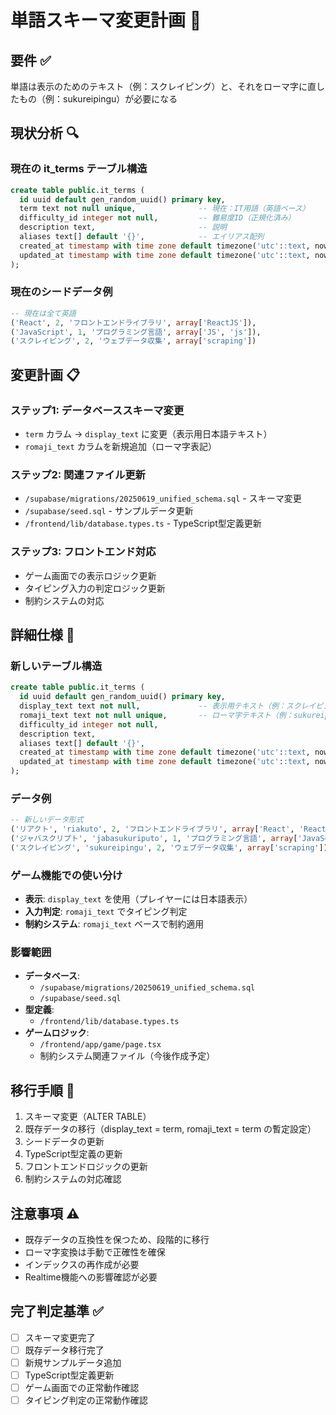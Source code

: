 # 単語スキーマ変更計画 📝

## 要件 ✅
単語は表示のためのテキスト（例：スクレイピング）と、それをローマ字に直したもの（例：sukureipingu）が必要になる

## 現状分析 🔍

### 現在の it_terms テーブル構造
```sql
create table public.it_terms (
  id uuid default gen_random_uuid() primary key,
  term text not null unique,              -- 現在：IT用語（英語ベース）
  difficulty_id integer not null,         -- 難易度ID（正規化済み）
  description text,                       -- 説明
  aliases text[] default '{}',            -- エイリアス配列
  created_at timestamp with time zone default timezone('utc'::text, now()) not null,
  updated_at timestamp with time zone default timezone('utc'::text, now()) not null
);
```

### 現在のシードデータ例
```sql
-- 現在は全て英語
('React', 2, 'フロントエンドライブラリ', array['ReactJS']),
('JavaScript', 1, 'プログラミング言語', array['JS', 'js']),
('スクレイピング', 2, 'ウェブデータ収集', array['scraping'])
```

## 変更計画 📋

### ステップ1: データベーススキーマ変更
- `term` カラム → `display_text` に変更（表示用日本語テキスト）
- `romaji_text` カラムを新規追加（ローマ字表記）

### ステップ2: 関連ファイル更新
- `/supabase/migrations/20250619_unified_schema.sql` - スキーマ変更
- `/supabase/seed.sql` - サンプルデータ更新
- `/frontend/lib/database.types.ts` - TypeScript型定義更新

### ステップ3: フロントエンド対応
- ゲーム画面での表示ロジック更新
- タイピング入力の判定ロジック更新
- 制約システムの対応

## 詳細仕様 📄

### 新しいテーブル構造
```sql
create table public.it_terms (
  id uuid default gen_random_uuid() primary key,
  display_text text not null,             -- 表示用テキスト（例：スクレイピング）
  romaji_text text not null unique,       -- ローマ字テキスト（例：sukureipingu）
  difficulty_id integer not null,
  description text,
  aliases text[] default '{}',
  created_at timestamp with time zone default timezone('utc'::text, now()) not null,
  updated_at timestamp with time zone default timezone('utc'::text, now()) not null
);
```

### データ例
```sql
-- 新しいデータ形式
('リアクト', 'riakuto', 2, 'フロントエンドライブラリ', array['React', 'ReactJS']),
('ジャバスクリプト', 'jabasukuriputo', 1, 'プログラミング言語', array['JavaScript', 'JS']),
('スクレイピング', 'sukureipingu', 2, 'ウェブデータ収集', array['scraping'])
```

### ゲーム機能での使い分け
- **表示**: `display_text` を使用（プレイヤーには日本語表示）
- **入力判定**: `romaji_text` でタイピング判定
- **制約システム**: `romaji_text` ベースで制約適用

### 影響範囲
- **データベース**: 
  - `/supabase/migrations/20250619_unified_schema.sql`
  - `/supabase/seed.sql`
- **型定義**: 
  - `/frontend/lib/database.types.ts`
- **ゲームロジック**:
  - `/frontend/app/game/page.tsx`
  - 制約システム関連ファイル（今後作成予定）

## 移行手順 🔄

1. スキーマ変更（ALTER TABLE）
2. 既存データの移行（display_text = term, romaji_text = term の暫定設定）
3. シードデータの更新
4. TypeScript型定義の更新
5. フロントエンドロジックの更新
6. 制約システムの対応確認

## 注意事項 ⚠️
- 既存データの互換性を保つため、段階的に移行
- ローマ字変換は手動で正確性を確保
- インデックスの再作成が必要
- Realtime機能への影響確認が必要

## 完了判定基準 ✅
- [ ] スキーマ変更完了
- [ ] 既存データ移行完了
- [ ] 新規サンプルデータ追加
- [ ] TypeScript型定義更新
- [ ] ゲーム画面での正常動作確認
- [ ] タイピング判定の正常動作確認
